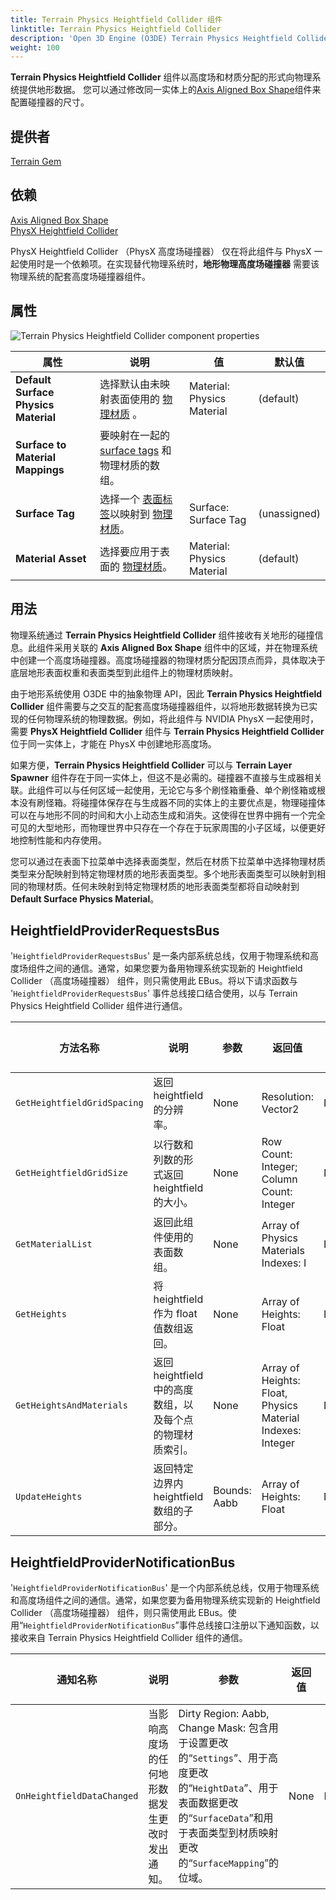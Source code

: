 ```yaml
---
title: Terrain Physics Heightfield Collider 组件
linktitle: Terrain Physics Heightfield Collider
description: 'Open 3D Engine (O3DE) Terrain Physics Heightfield Collider 组件参考。'
weight: 100
---
```


**Terrain Physics Heightfield Collider** 组件以高度场和材质分配的形式向物理系统提供地形数据。 您可以通过修改同一实体上的[Axis Aligned Box Shape](/docs/user-guide/components/reference/shape/axis-aligned-box-shape)组件来配置碰撞器的尺寸。

## 提供者

[Terrain Gem](/docs/user-guide/gems/reference/environment/terrain)

## 依赖

[Axis Aligned Box Shape](/docs/user-guide/components/reference/shape/axis-aligned-box-shape)  
[PhysX Heightfield Collider](/docs/user-guide/components/reference/physx/heightfield-collider)

PhysX Heightfield Collider （PhysX 高度场碰撞器） 仅在将此组件与 PhysX 一起使用时是一个依赖项。在实现替代物理系统时，**地形物理高度场碰撞器** 需要该物理系统的配套高度场碰撞器组件。

## 属性

![Terrain Physics Heightfield Collider component properties](/images/user-guide/components/reference/terrain/terrain-physics-heightfield-collider-component.png)

| 属性 | 说明 | 值 | 默认值 |
|-|-|-|-|
| **Default Surface Physics Material** | 选择默认由未映射表面使用的 [物理材质](/docs/user-guide/gems/reference/environment/surface-data) 。 | Material: Physics Material | (default) |
| **Surface to Material Mappings** | 要映射在一起的 [surface tags](/docs/user-guide/gems/reference/environment/surface-data) 和物理材质的数组。 |  |  |
| **Surface Tag** | 选择一个 [表面标签](/docs/user-guide/gems/reference/environment/surface-data)以映射到 [物理材质](/docs/user-guide/interactivity/physics/nvidia-physx/materials)。 | Surface:  Surface Tag | (unassigned) |
| **Material Asset** | 选择要应用于表面的 [物理材质](/docs/user-guide/interactivity/physics/nvidia-physx/materials)。 | Material: Physics Material | (default) |

## 用法

物理系统通过 **Terrain Physics Heightfield Collider** 组件接收有关地形的碰撞信息。此组件采用关联的 **Axis Aligned Box Shape** 组件中的区域，并在物理系统中创建一个高度场碰撞器。高度场碰撞器的物理材质分配因顶点而异，具体取决于底层地形表面权重和表面类型到此组件上的物理材质映射。

由于地形系统使用 O3DE 中的抽象物理 API，因此 **Terrain Physics Heightfield Collider** 组件需要与之交互的配套高度场碰撞器组件，以将地形数据转换为已实现的任何物理系统的物理数据。例如，将此组件与 NVIDIA PhysX 一起使用时，需要 **PhysX Heightfield Collider** 组件与 **Terrain Physics Heightfield Collider** 位于同一实体上，才能在 PhysX 中创建地形高度场。

如果方便，**Terrain Physics Heightfield Collider** 可以与 **Terrain Layer Spawner** 组件存在于同一实体上，但这不是必需的。碰撞器不直接与生成器相关联。此组件可以与任何区域一起使用，无论它与多个刷怪箱重叠、单个刷怪箱或根本没有刷怪箱。将碰撞体保存在与生成器不同的实体上的主要优点是，物理碰撞体可以在与地形不同的时间和大小上动态生成和消失。这使得在世界中拥有一个完全可见的大型地形，而物理世界中只存在一个存在于玩家周围的小子区域，以便更好地控制性能和内存使用。

您可以通过在表面下拉菜单中选择表面类型，然后在材质下拉菜单中选择物理材质类型来分配映射到特定物理材质的地形表面类型。多个地形表面类型可以映射到相同的物理材质。任何未映射到特定物理材质的地形表面类型都将自动映射到 **Default Surface Physics Material**。

## HeightfieldProviderRequestsBus

'`HeightfieldProviderRequestsBus`' 是一条内部系统总线，仅用于物理系统和高度场组件之间的通信。通常，如果您要为备用物理系统实现新的 Heightfield Collider （高度场碰撞器） 组件，则只需使用此 EBus。将以下请求函数与 '`HeightfieldProviderRequestsBus`' 事件总线接口结合使用，以与 Terrain Physics Heightfield Collider 组件进行通信。

| 方法名称 | 说明 | 参数 | 返回值 | 脚本化 |
|-|-|-|-|-|
| `GetHeightfieldGridSpacing` | 返回 heightfield 的分辨率。 | None | Resolution: Vector2 | No |
| `GetHeightfieldGridSize` | 以行数和列数的形式返回 heightfield 的大小。 | None | Row Count: Integer; Column Count: Integer | No |
| `GetMaterialList` | 返回此组件使用的表面数组。 | None | Array of Physics Materials Indexes: I | No |
| `GetHeights` | 将 heightfield 作为 float 值数组返回。 | None | Array of Heights: Float | No |
| `GetHeightsAndMaterials` | 返回 heightfield 中的高度数组，以及每个点的物理材质索引。 | None | Array of Heights: Float, Physics Material Indexes: Integer | No |
| `UpdateHeights` | 返回特定边界内 heightfield 数组的子部分。 | Bounds: Aabb | Array of Heights: Float | No |

## HeightfieldProviderNotificationBus

'`HeightfieldProviderNotificationBus`' 是一个内部系统总线，仅用于物理系统和高度场组件之间的通信。通常，如果您要为备用物理系统实现新的 Heightfield Collider （高度场碰撞器） 组件，则只需使用此 EBus。使用“`HeightfieldProviderNotificationBus`”事件总线接口注册以下通知函数，以接收来自 Terrain Physics Heightfield Collider 组件的通信。

| 通知名称 | 说明 | 参数 | 返回值 | 脚本化 |
|-|-|-|-|-|
| `OnHeightfieldDataChanged` | 当影响高度场的任何地形数据发生更改时发出通知。 | Dirty Region: Aabb, Change Mask: 包含用于设置更改的“`Settings`”、用于高度更改的“`HeightData`”、用于表面数据更改的“`SurfaceData`”和用于表面类型到材质映射更改的“`SurfaceMapping`”的位域。  | None | No |
